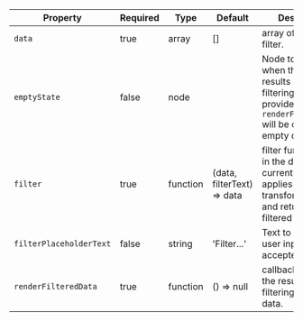 Property | Required | Type | Default | Description
---------|----------|------|---------|------------
`data`     | true    | array | [] | array of the data to filter.
`emptyState` | false | node  |  | Node to render when there is no results due to filtering. If not provided `renderFilteredData` will be called with empty data.
`filter`   | true    | function| (data, filterText) => data | filter function takes in the data and the current filter text, applies transformations, and returns the filtered data.
`filterPlaceholderText` | false | string | 'Filter...' | Text to show where user input is accepted
`renderFilteredData` | true | function | () => null | callback to render the result of filtering on the data.